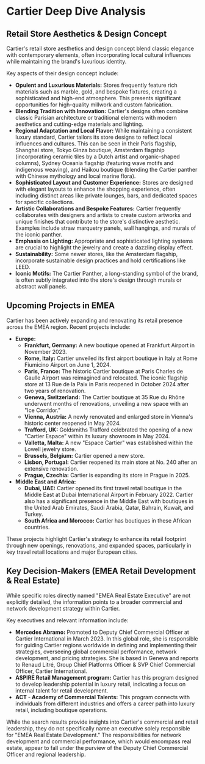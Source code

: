 # Cartier Deep Dive Analysis

## Retail Store Aesthetics & Design Concept

Cartier's retail store aesthetics and design concept blend classic elegance with contemporary elements, often incorporating local cultural influences while maintaining the brand's luxurious identity.

Key aspects of their design concept include:

*   **Opulent and Luxurious Materials:** Stores frequently feature rich materials such as marble, gold, and bespoke fixtures, creating a sophisticated and high-end atmosphere. This presents significant opportunities for high-quality millwork and custom fabrication.
*   **Blending Tradition with Innovation:** Cartier's designs often combine classic Parisian architecture or traditional elements with modern aesthetics and cutting-edge materials and lighting.
*   **Regional Adaptation and Local Flavor:** While maintaining a consistent luxury standard, Cartier tailors its store designs to reflect local influences and cultures. This can be seen in their Paris flagship, Shanghai store, Tokyo Ginza boutique, Amsterdam flagship (incorporating ceramic tiles by a Dutch artist and organic-shaped columns), Sydney Oceania flagship (featuring wave motifs and indigenous weaving), and Haikou boutique (blending the Cartier panther with Chinese mythology and local marine flora).
*   **Sophisticated Layout and Customer Experience:** Stores are designed with elegant layouts to enhance the shopping experience, often including distinct areas like private lounges, bars, and dedicated spaces for specific collections.
*   **Artistic Collaborations and Bespoke Features:** Cartier frequently collaborates with designers and artists to create custom artworks and unique finishes that contribute to the store's distinctive aesthetic. Examples include straw marquetry panels, wall hangings, and murals of the iconic panther.
*   **Emphasis on Lighting:** Appropriate and sophisticated lighting systems are crucial to highlight the jewelry and create a dazzling display effect.
*   **Sustainability:** Some newer stores, like the Amsterdam flagship, incorporate sustainable design practices and hold certifications like LEED.
*   **Iconic Motifs:** The Cartier Panther, a long-standing symbol of the brand, is often subtly integrated into the store's design through murals or abstract wall panels.

## Upcoming Projects in EMEA

Cartier has been actively expanding and renovating its retail presence across the EMEA region. Recent projects include:

*   **Europe:**
    *   **Frankfurt, Germany:** A new boutique opened at Frankfurt Airport in November 2023.
    *   **Rome, Italy:** Cartier unveiled its first airport boutique in Italy at Rome Fiumicino Airport on June 1, 2024.
    *   **Paris, France:** The historic Cartier boutique at Paris Charles de Gaulle Airport was reimagined and relocated. The iconic flagship store at 13 Rue de la Paix in Paris reopened in October 2024 after two years of renovation.
    *   **Geneva, Switzerland:** The Cartier boutique at 35 Rue du Rhône underwent months of renovations, unveiling a new space with an "Ice Corridor."
    *   **Vienna, Austria:** A newly renovated and enlarged store in Vienna's historic center reopened in May 2024.
    *   **Trafford, UK:** Goldsmiths Trafford celebrated the opening of a new "Cartier Espace" within its luxury showroom in May 2024.
    *   **Valletta, Malta:** A new "Espace Cartier" was established within the Lowell jewelry store.
    *   **Brussels, Belgium:** Cartier opened a new store.
    *   **Lisbon, Portugal:** Cartier reopened its main store at No. 240 after an extensive renovation.
    *   **Prague, Czechia:** Cartier is expanding its store in Prague in 2025.
*   **Middle East and Africa:**
    *   **Dubai, UAE:** Cartier opened its first travel retail boutique in the Middle East at Dubai International Airport in February 2022. Cartier also has a significant presence in the Middle East with boutiques in the United Arab Emirates, Saudi Arabia, Qatar, Bahrain, Kuwait, and Turkey.
    *   **South Africa and Morocco:** Cartier has boutiques in these African countries.

These projects highlight Cartier's strategy to enhance its retail footprint through new openings, renovations, and expanded spaces, particularly in key travel retail locations and major European cities.

## Key Decision-Makers (EMEA Retail Development & Real Estate)

While specific roles directly named "EMEA Real Estate Executive" are not explicitly detailed, the information points to a broader commercial and network development strategy within Cartier.

Key executives and relevant information include:

*   **Mercedes Abramo:** Promoted to Deputy Chief Commercial Officer at Cartier International in March 2023. In this global role, she is responsible for guiding Cartier regions worldwide in defining and implementing their strategies, overseeing global commercial performance, network development, and pricing strategies. She is based in Geneva and reports to Renaud Litré, Group Chief Platforms Officer & SVP Chief Commercial Officer, Cartier International.
*   **ASPIRE Retail Management program:** Cartier has this program designed to develop leadership potential in luxury retail, indicating a focus on internal talent for retail development.
*   **ACT - Academy of Commercial Talents:** This program connects with individuals from different industries and offers a career path into luxury retail, including boutique operations.

While the search results provide insights into Cartier's commercial and retail leadership, they do not specifically name an executive solely responsible for "EMEA Real Estate Development." The responsibilities for network development and commercial performance, which would encompass real estate, appear to fall under the purview of the Deputy Chief Commercial Officer and regional leadership.